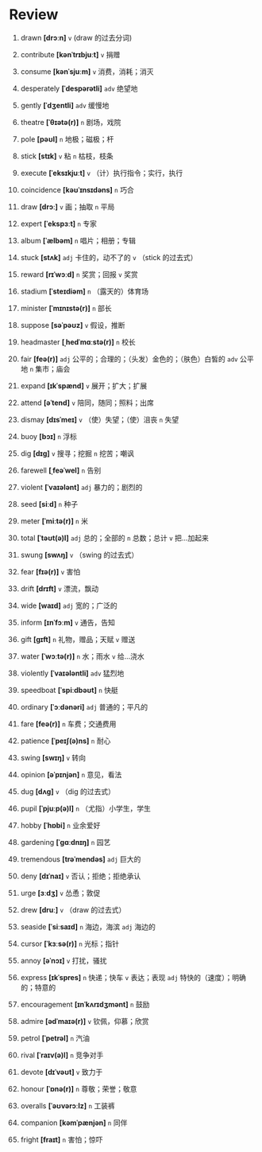 # Review
1. drawn **[drɔːn]** `v` (draw 的过去分词)

2. contribute **[kənˈtrɪbjuːt]** `v` 捐赠

3. consume **[kənˈsjuːm]** `v` 消费，消耗；消灭

4. desperately **[ˈdespərətli]** `adv` 绝望地

5. gently **[ˈdʒentli]** `adv` 缓慢地

6. theatre **[ˈθɪətə(r)]** `n` 剧场，戏院

7. pole **[pəʊl]** `n` 地极；磁极；杆

8. stick **[stɪk]** `v` 粘 `n` 枯枝，枝条

9. execute **[ˈeksɪkjuːt]** `v` （计）执行指令；实行，执行

10. coincidence **[kəʊˈɪnsɪdəns]** `n` 巧合

11. draw **[drɔː]** `v` 画；抽取 `n` 平局

12. expert **[ˈekspɜːt]** `n` 专家

13. album **[ˈælbəm]** `n` 唱片；相册；专辑

14. stuck **[stʌk]** `adj` 卡住的，动不了的 `v` （stick 的过去式）

15. reward **[rɪˈwɔːd]** `n` 奖赏；回报 `v` 奖赏

16. stadium **[ˈsteɪdiəm]** `n` （露天的）体育场

17. minister **[ˈmɪnɪstə(r)]** `n` 部长

18. suppose **[səˈpəʊz]** `v` 假设，推断

19. headmaster **[ˌhedˈmɑːstə(r)]** `n` 校长

20. fair **[feə(r)]** `adj` 公平的；合理的；（头发）金色的；（肤色）白皙的 `adv` 公平地 `n` 集市；庙会

21. expand **[ɪkˈspænd]** `v` 展开；扩大；扩展

22. attend **[əˈtend]** `v` 陪同，随同；照料；出席

23. dismay **[dɪsˈmeɪ]** `v` （使）失望；（使）沮丧 `n` 失望

24. buoy **[bɔɪ]** `n` 浮标

25. dig **[dɪɡ]** `v` 搜寻；挖掘 `n` 挖苦；嘲讽

26. farewell **[ˌfeəˈwel]** `n` 告别

27. violent **[ˈvaɪələnt]** `adj` 暴力的；剧烈的

28. seed **[siːd]** `n` 种子

29. meter **[ˈmiːtə(r)]** `n` 米

30. total **[ˈtəʊt(ə)l]** `adj` 总的；全部的 `n` 总数；总计 `v` 把...加起来

31. swung **[swʌŋ]** `v` （swing 的过去式）

32. fear **[fɪə(r)]** `v` 害怕

33. drift **[drɪft]** `v` 漂流，飘动

34. wide **[waɪd]** `adj` 宽的；广泛的

35. inform **[ɪnˈfɔːm]** `v` 通告，告知

36. gift **[ɡɪft]** `n` 礼物，赠品；天赋 `v` 赠送

37. water **[ˈwɔːtə(r)]** `n` 水；雨水 `v` 给...浇水

38. violently **[ˈvaɪələntli]** `adv` 猛烈地

39. speedboat **[ˈspiːdbəʊt]** `n` 快艇

40. ordinary **[ˈɔːdənəri]** `adj` 普通的；平凡的

41. fare **[feə(r)]** `n` 车费；交通费用

42. patience **[ˈpeɪʃ(ə)ns]** `n` 耐心

43. swing **[swɪŋ]** `v` 转向

44. opinion **[əˈpɪnjən]** `n` 意见，看法

45. dug **[dʌɡ]** `v` （dig 的过去式）

46. pupil **[ˈpjuːp(ə)l]** `n` （尤指）小学生，学生

47. hobby **[ˈhɒbi]** `n` 业余爱好

48. gardening **[ˈɡɑːdnɪŋ]** `n` 园艺

49. tremendous **[trəˈmendəs]** `adj` 巨大的

50. deny **[dɪˈnaɪ]** `v` 否认；拒绝；拒绝承认

51. urge **[ɜːdʒ]** `v` 怂恿；敦促

52. drew **[druː]** `v` （draw 的过去式）

53. seaside **[ˈsiːsaɪd]** `n` 海边，海滨 `adj` 海边的

54. cursor **[ˈkɜːsə(r)]** `n` 光标；指针

55. annoy **[əˈnɔɪ]** `v` 打扰，骚扰

56. express **[ɪkˈspres]** `n` 快递；快车 `v` 表达；表现 `adj` 特快的（速度）；明确的；特意的

57. encouragement **[ɪnˈkʌrɪdʒmənt]** `n` 鼓励

58. admire **[ədˈmaɪə(r)]** `v` 钦佩，仰慕；欣赏

59. petrol **[ˈpetrəl]** `n` 汽油

60. rival **[ˈraɪv(ə)l]** `n` 竞争对手

61. devote **[dɪˈvəʊt]** `v` 致力于

62. honour **[ˈɒnə(r)]** `n` 尊敬；荣誉；敬意

63. overalls **[ˈəʊvərɔːlz]** `n` 工装裤

64. companion **[kəmˈpænjən]** `n` 同伴

65. fright **[fraɪt]** `n` 害怕；惊吓

